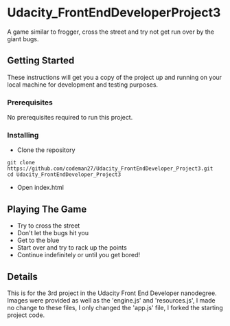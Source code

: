 # Udacity_FrontEndDeveloperProject3
A game similar to frogger, cross the street and try not get run over by the giant bugs.

## Getting Started

These instructions will get you a copy of the project up and running on your local machine for development and testing purposes.

### Prerequisites

No prerequisites required to run this project.

### Installing

- Clone the repository

```
git clone https://github.com/codeman27/Udacity_FrontEndDeveloper_Project3.git
cd Udacity_FrontEndDeveloper_Project3
```
- Open index.html

## Playing The Game
- Try to cross the street
- Don't let the bugs hit you
- Get to the blue
- Start over and try to rack up the points
- Continue indefinitely or until you get bored!

## Details
This is for the 3rd project in the Udacity Front End Developer nanodegree. Images were provided as well as the 'engine.js' and 'resources.js', I made no change to these files, I only changed the 'app.js' file, I forked the starting project code.
